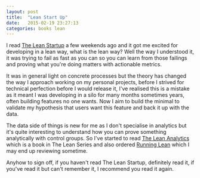 ```yaml
---
layout: post
title:  "Lean Start Up"
date:   2015-02-19 23:27:13
categories: books lean
---
```


I read [The Lean Startup][1] a few weekends ago and it got me  excited for developing in a lean way, what is the lean way? Well the way I understood it, it was trying to fail as fast as you can so you can learn from those failings and proving what you're doing matters with actionable metrics.

It was in general light on concrete processes but the theory has changed the way I approach working on my personal projects, before I strived for technical perfection before I would release it, I've realised this is a mistake as it meant I was developing in a silo for many months sometimes years, often building features no one wants. Now I aim to build the minimal to validate my hypothesis that users want this feature and back it up with the data.

The data side of things is new for me as I don't specialise in analytics but it's quite interesting to understand how you can prove something analytically with control groups. So I've started to read [The Lean Analytics][2] which is a book in The Lean Series and also ordered [Running Lean][3] which I may end up reviewing sometime.

Anyhow to sign off, if you haven't read The Lean Startup, definitely read it, if you've read it but can't remember it, I recommend you read it again.


[1]: http://theleanstartup.com/
[2]: http://leananalyticsbook.com/
[3]: http://runninglean.co/
